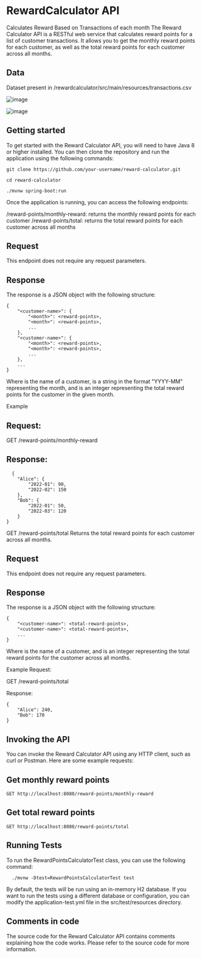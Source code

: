 # RewardCalculator API
Calculates Reward Based on Transactions of each month
The Reward Calculator API is a RESTful web service that calculates reward points for a list of customer transactions. It allows you to get the monthly reward points for each customer, as well as the total reward points for each customer across all months.


## Data 

Dataset present in /rewardcalculator/src/main/resources/transactions.csv

![image](https://user-images.githubusercontent.com/112735598/221350185-df46fbec-44b6-4642-a2db-636aea0a8638.png)


![image](https://user-images.githubusercontent.com/112735598/221350118-6111370f-2a6a-4c87-8b3c-f592df12091f.png)


## Getting started
To get started with the Reward Calculator API, you will need to have Java 8 or higher installed. You can then clone the repository and run the application using the following commands:
```
git clone https://github.com/your-username/reward-calculator.git
```
```
cd reward-calculator
```
```
./mvnw spring-boot:run
```

Once the application is running, you can access the following endpoints:

/reward-points/monthly-reward: returns the monthly reward points for each customer
/reward-points/total: returns the total reward points for each customer across all months


## Request
This endpoint does not require any request parameters.

## Response
The response is a JSON object with the following structure:
```
{
    "<customer-name>": {
        "<month>": <reward-points>,
        "<month>": <reward-points>,
        ...
    },
    "<customer-name>": {
        "<month>": <reward-points>,
        "<month>": <reward-points>,
        ...
    },
    ...
}
```

Where <customer-name> is the name of a customer, <month> is a string in the format "YYYY-MM" representing the month, and <reward-points> is an integer representing the total reward points for the customer in the given month.

Example
## Request:
 
GET /reward-points/monthly-reward

## Response:
```
  {
    "Alice": {
        "2022-01": 90,
        "2022-02": 150
    },
    "Bob": {
        "2022-01": 50,
        "2022-03": 120
    }
}
```

GET /reward-points/total
Returns the total reward points for each customer across all months.

## Request
This endpoint does not require any request parameters.

## Response
The response is a JSON object with the following structure:
```
{
    "<customer-name>": <total-reward-points>,
    "<customer-name>": <total-reward-points>,
    ...
}
```
Where <customer-name> is the name of a customer, and <total-reward-points> is an integer representing the total reward points for the customer across all months.

Example
Request:

GET /reward-points/total

Response:
```
{
    "Alice": 240,
    "Bob": 170
}
```

## Invoking the API
You can invoke the Reward Calculator API using any HTTP client, such as curl or Postman. Here are some example requests:

## Get monthly reward points
```
GET http://localhost:8080/reward-points/monthly-reward
```

## Get total reward points
```
GET http://localhost:8080/reward-points/total
```
  
## Running Tests
  
To run the RewardPointsCalculatorTest class, you can use the following command:
```
  ./mvnw -Dtest=RewardPointsCalculatorTest test
```
By default, the tests will be run using an in-memory H2 database. If you want to run the tests using a different database or configuration, you can modify the application-test.yml file in the src/test/resources directory.
  
## Comments in code
The source code for the Reward Calculator API contains comments explaining how the code works. Please refer to the source code for more information.

